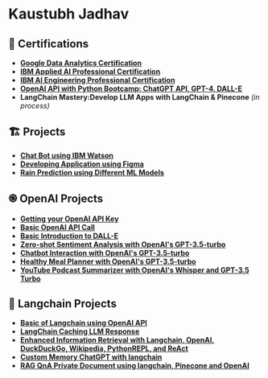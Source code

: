 # Kaustubh Jadhav

## 🏅 Certifications
- **[Google Data Analytics Certification](https://coursera.org/share/3a394bccfe6dd03f430544db5b9d7f35)**
- **[IBM Applied AI Professional Certification](https://coursera.org/share/8fb5fe00ab93bbc17c1a8d08bc4abdfc)**
- **[IBM AI Engineering Professional Certification](https://coursera.org/share/0ebd70b94a9f059bc690e5e1ed76feb1)**
- **[OpenAI API with Python Bootcamp: ChatGPT API, GPT-4, DALL-E](https://www.udemy.com/certificate/UC-ea392475-ba9a-452a-a3ce-15d946e0af7f/)**
- **LangChain Mastery:Develop LLM Apps with LangChain & Pinecone** *(in process)*

## 🏗 Projects

- **[Chat Bot using IBM Watson](https://github.com/Kaustubh174/ibm_chat_bot)**
- **[Developing Application using Figma](https://github.com/Kaustubh174/figma_project/blob/main/README.md)**
- **[Rain Prediction using Different ML Models](https://github.com/Kaustubh174/Rain_prediction)**

## ֎ OpenAI Projects

- **[Getting your OpenAI API Key](https://github.com/Kaustubh174/genapikey)**
- **[Basic OpenAI API Call](https://github.com/Kaustubh174/Basic-OpenAI-API-call)**
- **[Basic Introduction to DALL-E](https://github.com/Kaustubh174/DALL_E_intro)**
- **[Zero-shot Sentiment Analysis with OpenAI's GPT-3.5-turbo](https://github.com/Kaustubh174/zero-shot_segment_analysis)**
- **[Chatbot Interaction with OpenAI's GPT-3.5-turbo](https://github.com/Kaustubh174/interactive_chatbot)**
- **[Healthy Meal Planner with OpenAI's GPT-3.5-turbo](https://github.com/Kaustubh174/Meal_planner)**
- **[YouTube Podcast Summarizer with OpenAI's Whisper and GPT-3.5 Turbo](https://github.com/Kaustubh174/Youtube_video_summary)**

## 🔗 Langchain Projects

- **[Basic of Langchain using OpenAI API](https://github.com/Kaustubh174/Basic_langchain)**
- **[LangChain Caching LLM Response](https://github.com/Kaustubh174/langchain_cache)**
- **[Enhanced Information Retrieval with Langchain, OpenAI, DuckDuckGo, Wikipedia, PythonREPL, and ReAct](https://github.com/Kaustubh174/ReAct_langchain)**
- **[Custom Memory ChatGPT with langchain](https://github.com/Kaustubh174/-Custom-Memory-ChatGPT-with-langchain)**
- **[RAG QnA Private Document using langchain, Pinecone and OpenAI](https://github.com/Kaustubh174/RAG-QnA-Private-Document-using-langchain-Pinecone-and-OpenAI)**

